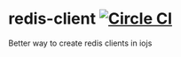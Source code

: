 # redis-client [![Circle CI](https://circleci.com/gh/jasonkuhrt/redis-create-client.svg?style=svg)](https://circleci.com/gh/jasonkuhrt/redis-create-client)

Better way to create redis clients in iojs
